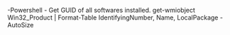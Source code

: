 -Powershell - Get GUID of all softwares installed.
get-wmiobject Win32_Product | Format-Table IdentifyingNumber, Name, LocalPackage -AutoSize
